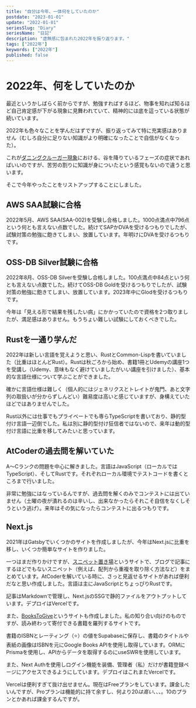 ```yaml
---
title: "自分は今年、一体何をしていたのか"
postdate: "2023-01-01"
update: "2022-01-01"
seriesSlug: "Diary"
seriesName: "日記"
description: "虚無感に包まれた2022年を振り返ります。"
tags: ["2022年"]
keywords: ["2022年"]
published: false
---
```


# 2022年、何をしていたのか

最近というかしばらく前からですが、勉強すればするほど、物事を知れば知るほど自己肯定感が下がる現象に見舞われていて、精神的には底を這っている状態が続いています。

2022年も色々なことを学んだはずですが、振り返ってみて特に充実感はありません（むしろ自分に足りない知識がより明確になったことで自信がなくなった）。

これが[ダニングクルーガー現象](https://togetter.com/li/1783989)における、谷を降りているフェーズの症状であればいいのですが、苦労の割りに知識が身についたという感覚もないので違うと思います。

そこで今年やったことをリストアップすることにしました。

## AWS SAA試験に合格

2022年5月、AWS SAA(SAA-002)を受験し合格しました。1000点満点中796点という何とも言えない点数でした。続けてSAPかDVAを受けるつもりでしたが、試験対策の勉強に飽きてしまい、放置しています。年明けにDVAを受けるつもりです。

## OSS-DB Silver試験に合格

2022年8月、OSS-DB Silverを受験し合格しました。100点満点中84点という何とも言えない点数でした。続けてOSS-DB Goldを受けるつもりでしたが、試験対策の勉強に飽きてしまい、放置しています。2023年中にGlodを受けるつもりです。

今年は「見える形で結果を残したい病」にかかっていたので資格を2つ取りましたが、満足感はありません。もうちょい難しい試験にしておくべきでした。

## Rustを一通り学んだ

2022年は新しい言語を覚えようと思い、RustとCommon-Lispを書いていました（比重はほとんどRust）。Rustは秋ごろから始め、書籍1冊とUdemyの講座1つを受講し（Udemy、意味もなく避けていましたがいい講座を引けました）、基本的な言語仕様について学ぶことができました。

確かに言語仕様は難しく（個人的にはジェネリクスとトレイトが鬼門、あと文字列の取扱いが分からずしんどい）難易度は高いと感じていますが、身構えていたほどではありませんでした。

Rust以外には仕事でもプライベートでも専らTypeScriptを書いており、静的型付け言語一辺倒でした。私は別に静的型付け狂信者ではないので、来年は動的型付け言語に比重を移してみたいと思っています。

## AtCoderの過去問を解いていた

A～Cランクの問題を中心に解きました。言語はJavaScript（ローカルではTypeScript）、そしてRustです。それぞれローカル環境でテストコードを書くところまで行いました。

非常に勉強にはなっているんですが、過去問を解くのみでコンテストには出ていません（土曜の夜が潰れるのは辛いし、出来なかったらそれこそ自信をなくしそうという逃げ）。来年はその気になったらコンテストに出るつもりです。

## Next.js

2021年はGatsbyでいくつかのサイトを作成しましたが、今年はNext.jsに比重を移し、いくつか簡単なサイトを作りました。

一つはまだ作りかけですが、[スニペット置き場](https://nextjs-blog-kento-yoshidu.vercel.app/)というサイトで、ブログで記事にするほどでもないスニペット（例えば、配列から重複を取り除く方法など）をまとめています。AtCoderを解いている時に、さっと見返せるサイトがあれば便利だなと思い作成しました。言語は主にJavaScriptとちょっぴりRustです。

記事はMarkdownで管理し、Next.jsのSSGで静的ファイルをアウトプットしています。デプロイはVercelです。

また、[BooksToGive](https://bookstogive-kento-yoshidu.vercel.app/)というサイトも作成しました。私の知り合い向けのものですが、読み終わって寄付できる書籍を羅列するサイトです。

書籍のISBNとレーティング（⭐）の値をSupabaseに保存し、書籍のタイトルや表紙の画像はISBNを元にGoogle Books APIを使用し取得しています。ORMにPrismaを使用し、APIからデータを取得するのにuseSWRを使用しています。

また、Next Authを使用しログイン機能を装備、管理者（私）だけが書籍登録ページにアクセスできるようにしています。デプロイはこれまたVercelです。

<aside>

Vercelは便利すぎて抜け出せません。現在はFreeプランをしています。課金したいんですが、Proプランは機能的に持て余すし、何より$20は高い、、、。$10のプランとかあれば課金するんですが。

</aside>

